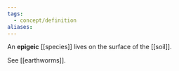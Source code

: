 ```yaml
---
tags:
  - concept/definition
aliases:
---
```

An **epigeic** [[species]] lives on the surface of the [[soil]].

See [[earthworms]].